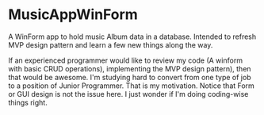 # MusicAppWinForm
A WinForm app to hold music Album data in a database.  Intended to refresh MVP design pattern and learn a few new things along the way.

If an experienced programmer would like to review my code (A winform with basic CRUD operations), implementing the MVP design pattern), then that would be awesome. I'm studying hard to convert from one type of job to a position of Junior Programmer. That is my motivation.
Notice that Form or GUI design is not the issue here. I just wonder if I'm doing coding-wise things right.
